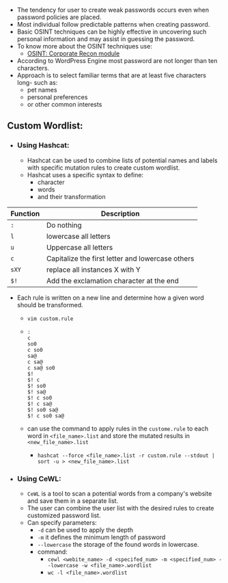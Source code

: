 - The tendency for user to create weak passwords occurs even when password policies are placed.
- Most individual follow predictable patterns when creating password.
- Basic OSINT techniques can be highly effective in uncovering such personal information and may assist in guessing the password.
- To know more about the OSINT techniques use: 
	- [OSINT: Corporate Recon module](https://academy.hackthebox.com/course/preview/osint-corporate-recon)
- According to WordPress Engine most password are not longer than ten characters.
- Approach is to select familiar terms that are at least five characters long- such as:
	- pet names
	- personal preferences
	- or other common interests

## Custom Wordlist:

- ### Using Hashcat:

	- Hashcat can be used to combine lists of potential names and labels with specific mutation rules to create custom wordlist.
	- Hashcat uses a specific syntax to define:
		- character
		- words
		- and their transformation
 

| Function | Description                                      |
| -------- | ------------------------------------------------ |
| `:`      | Do nothing                                       |
| `l`      | lowercase all letters                            |
| `u`      | Uppercase all letters                            |
| `c`      | Capitalize the first letter and lowercase others |
| `sXY`    | replace all instances X with Y                   |
| `$!`     | Add the exclamation character at the end         |

- Each rule is written on a new line and determine how a given word should be transformed.
	- `vim custom.rule`
	- ```
	  :
	  c
	  so0
	  c so0
	  sa@
	  c sa@
	  c sa@ so0
	  $!
	  $! c 
	  $! so0
	  $! sa@
	  $! c so0
	  $! c sa@
	  $! so0 sa@
	  $! c so0 sa@
	  ```

	- can use the command to apply rules in the `custome.rule` to  each word in `<file_name>.list` and store the mutated results in `<new_file_name>.list`
	
		- `hashcat --force <file_name>.list -r custom.rule --stdout | sort -u > <new_file_name>.list`

- ### Using CeWL:
	
	- `CeWL` is a tool to scan a potential words from a company's website and save them in a separate list.
	- The user can combine the user list with the desired rules to create customized password list.
	- Can specify parameters:
		- `-d` can be used to apply the depth 
		- `-m` it defines the minimum length of password
		- `--lowercase` the storage of the found words in lowercase.
		- command:
			- `cewl <webite_name> -d <specifed_num> -m <specified_num> --lowercase -w <file_name>.wordlist`
			- `wc -l <file_name>.wordlist`
